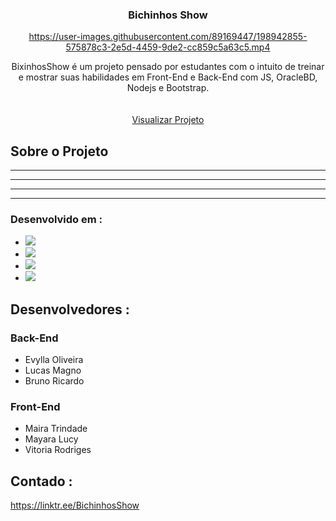  <h3 align="center">Bichinhos Show</h3>
<div align="center">
 
https://user-images.githubusercontent.com/89169447/198942855-575878c3-2e5d-4459-9de2-cc859c5a63c5.mp4

 </a>
 
  <p align="center">
    BixinhosShow é um projeto pensado por estudantes com o intuito de treinar e mostrar suas habilidades em Front-End e Back-End com JS, OracleBD, Nodejs e Bootstrap.
    <br />
    <br />
    <br />
    <a href=   https://af1e-45-191-66-147.sa.ngrok.io >Visualizar Projeto</a>
  </p>
</div>


## Sobre o Projeto


-----------
-----------
-----------
-----------

### Desenvolvido em :

* <img src="https://img.shields.io/badge/Node.js-43853D?style=for-the-badge&logo=node.js&logoColor=white" />
* <img src="https://img.shields.io/badge/JavaScript-F7DF1E?style=for-the-badge&logo=javascript&logoColor=black" />
* <img src="https://img.shields.io/badge/jQuery-0769AD?style=for-the-badge&logo=jquery&logoColor=white" />
* <img src="https://img.shields.io/badge/Bootstrap-563D7C?style=for-the-badge&logo=bootstrap&logoColor=white" />



## Desenvolvedores :

### Back-End 
* Evylla Oliveira
* Lucas Magno
* Bruno Ricardo

### Front-End 
* Maira Trindade
* Mayara Lucy
* Vitoria Rodriges

## Contado :

https://linktr.ee/BichinhosShow
